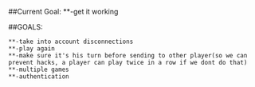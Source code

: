 ##Current Goal:
**-get it working

##GOALS:
```
**-take into account disconnections
**-play again
**-make sure it's his turn before sending to other player(so we can prevent hacks, a player can play twice in a row if we dont do that)
**-multiple games
**-authentication
```